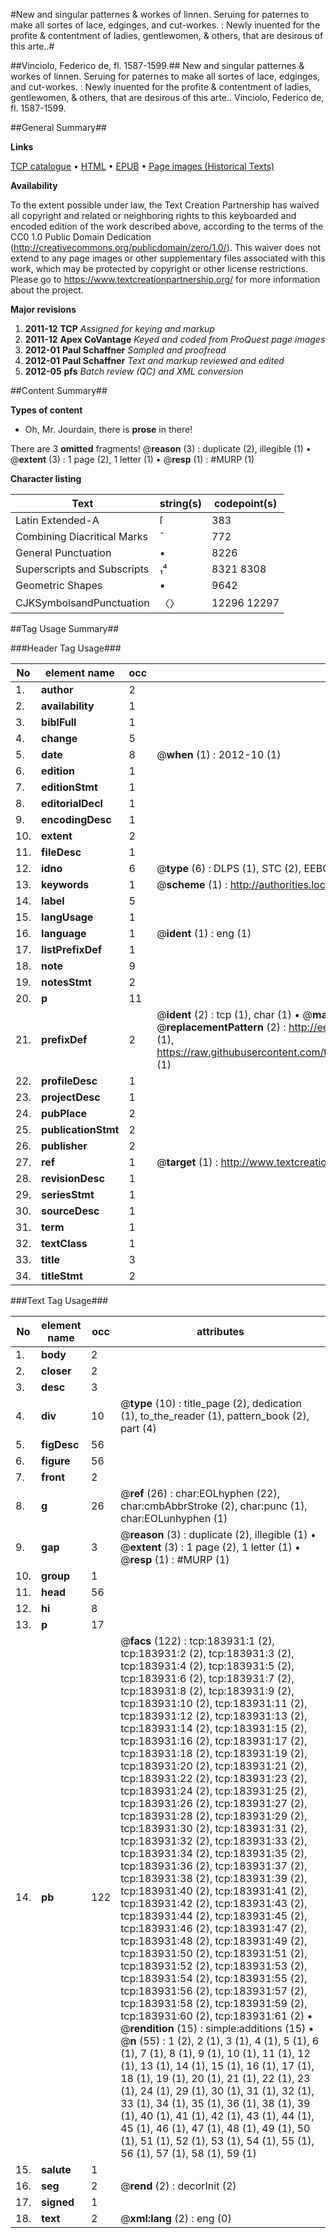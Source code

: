 #New and singular patternes & workes of linnen. Seruing for paternes to make all sortes of lace, edginges, and cut-workes. : Newly inuented for the profite & contentment of ladies, gentlewomen, & others, that are desirous of this arte..#

##Vinciolo, Federico de, fl. 1587-1599.##
New and singular patternes & workes of linnen. Seruing for paternes to make all sortes of lace, edginges, and cut-workes. : Newly inuented for the profite & contentment of ladies, gentlewomen, & others, that are desirous of this arte..
Vinciolo, Federico de, fl. 1587-1599.

##General Summary##

**Links**

[TCP catalogue](http://www.ota.ox.ac.uk/tcp/)  • 
[HTML](http://tei.it.ox.ac.uk/tcp/Texts-HTML/free/B08/B08187.html)  • 
[EPUB](http://tei.it.ox.ac.uk/tcp/Texts-EPUB/free/B08/B08187.epub) • 
[Page images (Historical Texts)](https://historicaltexts.jisc.ac.uk/eebo-71305208e)

**Availability**

To the extent possible under law, the Text Creation Partnership has waived all copyright and related or neighboring rights to this keyboarded and encoded edition of the work described above, according to the terms of the CC0 1.0 Public Domain Dedication (http://creativecommons.org/publicdomain/zero/1.0/). This waiver does not extend to any page images or other supplementary files associated with this work, which may be protected by copyright or other license restrictions. Please go to https://www.textcreationpartnership.org/ for more information about the project.

**Major revisions**

1. __2011-12__ __TCP__ *Assigned for keying and markup*
1. __2011-12__ __Apex CoVantage__ *Keyed and coded from ProQuest page images*
1. __2012-01__ __Paul Schaffner__ *Sampled and proofread*
1. __2012-01__ __Paul Schaffner__ *Text and markup reviewed and edited*
1. __2012-05__ __pfs__ *Batch review (QC) and XML conversion*

##Content Summary##

**Types of content**

  * Oh, Mr. Jourdain, there is **prose** in there!

There are 3 **omitted** fragments! 
 @__reason__ (3) : duplicate (2), illegible (1)  •  @__extent__ (3) : 1 page (2), 1 letter (1)  •  @__resp__ (1) : #MURP (1)

**Character listing**


|Text|string(s)|codepoint(s)|
|---|---|---|
|Latin Extended-A|ſ|383|
|Combining             Diacritical Marks|̄|772|
|General Punctuation|•|8226|
|Superscripts             and Subscripts|₁⁴|8321 8308|
|Geometric Shapes|▪|9642|
|CJKSymbolsandPunctuation|〈〉|12296 12297|

##Tag Usage Summary##

###Header Tag Usage###

|No|element name|occ|attributes|
|---|---|---|---|
|1.|__author__|2||
|2.|__availability__|1||
|3.|__biblFull__|1||
|4.|__change__|5||
|5.|__date__|8| @__when__ (1) : 2012-10 (1)|
|6.|__edition__|1||
|7.|__editionStmt__|1||
|8.|__editorialDecl__|1||
|9.|__encodingDesc__|1||
|10.|__extent__|2||
|11.|__fileDesc__|1||
|12.|__idno__|6| @__type__ (6) : DLPS (1), STC (2), EEBO-CITATION (1), OCLC (1), VID (1)|
|13.|__keywords__|1| @__scheme__ (1) : http://authorities.loc.gov/ (1)|
|14.|__label__|5||
|15.|__langUsage__|1||
|16.|__language__|1| @__ident__ (1) : eng (1)|
|17.|__listPrefixDef__|1||
|18.|__note__|9||
|19.|__notesStmt__|2||
|20.|__p__|11||
|21.|__prefixDef__|2| @__ident__ (2) : tcp (1), char (1)  •  @__matchPattern__ (2) : ([0-9\-]+):([0-9IVX]+) (1), (.+) (1)  •  @__replacementPattern__ (2) : http://eebo.chadwyck.com/downloadtiff?vid=$1&page=$2 (1), https://raw.githubusercontent.com/textcreationpartnership/Texts/master/tcpchars.xml#$1 (1)|
|22.|__profileDesc__|1||
|23.|__projectDesc__|1||
|24.|__pubPlace__|2||
|25.|__publicationStmt__|2||
|26.|__publisher__|2||
|27.|__ref__|1| @__target__ (1) : http://www.textcreationpartnership.org/docs/. (1)|
|28.|__revisionDesc__|1||
|29.|__seriesStmt__|1||
|30.|__sourceDesc__|1||
|31.|__term__|1||
|32.|__textClass__|1||
|33.|__title__|3||
|34.|__titleStmt__|2||


###Text Tag Usage###

|No|element name|occ|attributes|
|---|---|---|---|
|1.|__body__|2||
|2.|__closer__|2||
|3.|__desc__|3||
|4.|__div__|10| @__type__ (10) : title_page (2), dedication (1), to_the_reader (1), pattern_book (2), part (4)|
|5.|__figDesc__|56||
|6.|__figure__|56||
|7.|__front__|2||
|8.|__g__|26| @__ref__ (26) : char:EOLhyphen (22), char:cmbAbbrStroke (2), char:punc (1), char:EOLunhyphen (1)|
|9.|__gap__|3| @__reason__ (3) : duplicate (2), illegible (1)  •  @__extent__ (3) : 1 page (2), 1 letter (1)  •  @__resp__ (1) : #MURP (1)|
|10.|__group__|1||
|11.|__head__|56||
|12.|__hi__|8||
|13.|__p__|17||
|14.|__pb__|122| @__facs__ (122) : tcp:183931:1 (2), tcp:183931:2 (2), tcp:183931:3 (2), tcp:183931:4 (2), tcp:183931:5 (2), tcp:183931:6 (2), tcp:183931:7 (2), tcp:183931:8 (2), tcp:183931:9 (2), tcp:183931:10 (2), tcp:183931:11 (2), tcp:183931:12 (2), tcp:183931:13 (2), tcp:183931:14 (2), tcp:183931:15 (2), tcp:183931:16 (2), tcp:183931:17 (2), tcp:183931:18 (2), tcp:183931:19 (2), tcp:183931:20 (2), tcp:183931:21 (2), tcp:183931:22 (2), tcp:183931:23 (2), tcp:183931:24 (2), tcp:183931:25 (2), tcp:183931:26 (2), tcp:183931:27 (2), tcp:183931:28 (2), tcp:183931:29 (2), tcp:183931:30 (2), tcp:183931:31 (2), tcp:183931:32 (2), tcp:183931:33 (2), tcp:183931:34 (2), tcp:183931:35 (2), tcp:183931:36 (2), tcp:183931:37 (2), tcp:183931:38 (2), tcp:183931:39 (2), tcp:183931:40 (2), tcp:183931:41 (2), tcp:183931:42 (2), tcp:183931:43 (2), tcp:183931:44 (2), tcp:183931:45 (2), tcp:183931:46 (2), tcp:183931:47 (2), tcp:183931:48 (2), tcp:183931:49 (2), tcp:183931:50 (2), tcp:183931:51 (2), tcp:183931:52 (2), tcp:183931:53 (2), tcp:183931:54 (2), tcp:183931:55 (2), tcp:183931:56 (2), tcp:183931:57 (2), tcp:183931:58 (2), tcp:183931:59 (2), tcp:183931:60 (2), tcp:183931:61 (2)  •  @__rendition__ (15) : simple:additions (15)  •  @__n__ (55) : 1 (2), 2 (1), 3 (1), 4 (1), 5 (1), 6 (1), 7 (1), 8 (1), 9 (1), 10 (1), 11 (1), 12 (1), 13 (1), 14 (1), 15 (1), 16 (1), 17 (1), 18 (1), 19 (1), 20 (1), 21 (1), 22 (1), 23 (1), 24 (1), 29 (1), 30 (1), 31 (1), 32 (1), 33 (1), 34 (1), 35 (1), 36 (1), 38 (1), 39 (1), 40 (1), 41 (1), 42 (1), 43 (1), 44 (1), 45 (1), 46 (1), 47 (1), 48 (1), 49 (1), 50 (1), 51 (1), 52 (1), 53 (1), 54 (1), 55 (1), 56 (1), 57 (1), 58 (1), 59 (1)|
|15.|__salute__|1||
|16.|__seg__|2| @__rend__ (2) : decorInit (2)|
|17.|__signed__|1||
|18.|__text__|2| @__xml:lang__ (2) : eng (0)|
